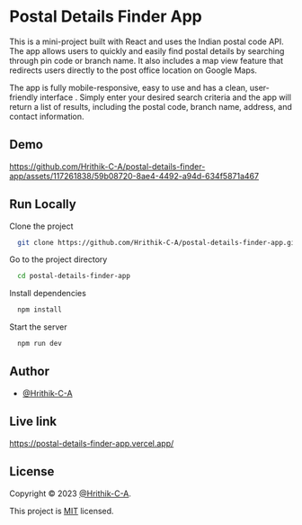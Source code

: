 
# Postal Details Finder App

This is a mini-project built with React and uses the Indian postal code API. The app allows users to quickly and easily find postal details by searching through pin code or branch name. It also includes a map view feature that redirects users directly to the post office location on Google Maps.

The app is fully mobile-responsive, easy to use and has a clean, user-friendly interface . Simply enter your desired search criteria and the app will return a list of results, including the postal code, branch name, address, and contact information.


## Demo



https://github.com/Hrithik-C-A/postal-details-finder-app/assets/117261838/59b08720-8ae4-4492-a94d-634f5871a467


## Run Locally

Clone the project

```bash
  git clone https://github.com/Hrithik-C-A/postal-details-finder-app.git
```

Go to the project directory

```bash
  cd postal-details-finder-app
```

Install dependencies

```bash
  npm install
```

Start the server

```bash
  npm run dev
```

    
## Author

- [@Hrithik-C-A](https://github.com/Hrithik-C-A)


## Live link

https://postal-details-finder-app.vercel.app/

## License

Copyright © 2023 [@Hrithik-C-A](https://github.com/Hrithik-C-A).

This project is [MIT](./LICENCE.md) licensed.